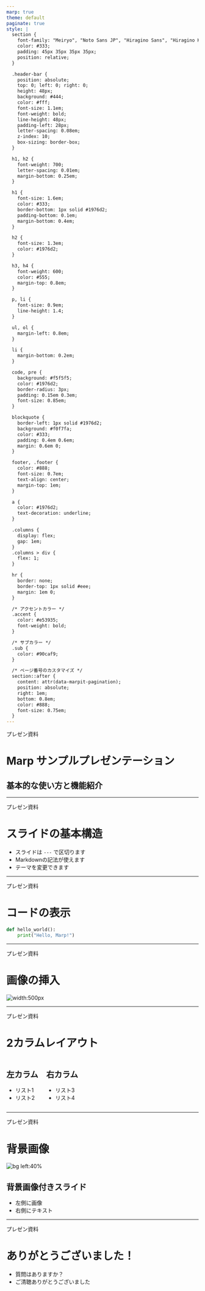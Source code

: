 ```yaml
---
marp: true
theme: default
paginate: true
style: |
  section {
    font-family: "Meiryo", "Noto Sans JP", "Hiragino Sans", "Hiragino Kaku Gothic ProN", sans-serif;
    color: #333;
    padding: 45px 35px 35px 35px;
    position: relative;
  }

  .header-bar {
    position: absolute;
    top: 0; left: 0; right: 0;
    height: 48px;
    background: #444;
    color: #fff;
    font-size: 1.1em;
    font-weight: bold;
    line-height: 48px;
    padding-left: 28px;
    letter-spacing: 0.08em;
    z-index: 10;
    box-sizing: border-box;
  }

  h1, h2 {
    font-weight: 700;
    letter-spacing: 0.01em;
    margin-bottom: 0.25em;
  }

  h1 {
    font-size: 1.6em;
    color: #333;
    border-bottom: 1px solid #1976d2;
    padding-bottom: 0.1em;
    margin-bottom: 0.4em;
  }

  h2 {
    font-size: 1.3em;
    color: #1976d2;
  }

  h3, h4 {
    font-weight: 600;
    color: #555;
    margin-top: 0.8em;
  }

  p, li {
    font-size: 0.9em;
    line-height: 1.4;
  }

  ul, ol {
    margin-left: 0.8em;
  }

  li {
    margin-bottom: 0.2em;
  }

  code, pre {
    background: #f5f5f5;
    color: #1976d2;
    border-radius: 3px;
    padding: 0.15em 0.3em;
    font-size: 0.85em;
  }

  blockquote {
    border-left: 1px solid #1976d2;
    background: #f0f7fa;
    color: #333;
    padding: 0.4em 0.6em;
    margin: 0.6em 0;
  }

  footer, .footer {
    color: #888;
    font-size: 0.7em;
    text-align: center;
    margin-top: 1em;
  }

  a {
    color: #1976d2;
    text-decoration: underline;
  }

  .columns {
    display: flex;
    gap: 1em;
  }
  .columns > div {
    flex: 1;
  }

  hr {
    border: none;
    border-top: 1px solid #eee;
    margin: 1em 0;
  }

  /* アクセントカラー */
  .accent {
    color: #e53935;
    font-weight: bold;
  }

  /* サブカラー */
  .sub {
    color: #90caf9;
  }

  /* ページ番号のカスタマイズ */
  section::after {
    content: attr(data-marpit-pagination);
    position: absolute;
    right: 1em;
    bottom: 0.8em;
    color: #888;
    font-size: 0.75em;
  }
---
```

<div class="header-bar">プレゼン資料</div>

# Marp サンプルプレゼンテーション
## 基本的な使い方と機能紹介

---
<div class="header-bar">プレゼン資料</div>

# スライドの基本構造

- スライドは `---` で区切ります
- Markdownの記法が使えます
- テーマを変更できます

---
<div class="header-bar">プレゼン資料</div>

# コードの表示

```python
def hello_world():
    print("Hello, Marp!")
```

---
<div class="header-bar">プレゼン資料</div>

# 画像の挿入

![width:500px](https://picsum.photos/500/300)

---
<div class="header-bar">プレゼン資料</div>

# 2カラムレイアウト

<div class="columns">
<div>

## 左カラム
- リスト1
- リスト2

</div>
<div>

## 右カラム
- リスト3
- リスト4

</div>
</div>

---
<div class="header-bar">プレゼン資料</div>

# 背景画像

![bg left:40%](https://picsum.photos/800/600)

## 背景画像付きスライド
- 左側に画像
- 右側にテキスト

---
<div class="header-bar">プレゼン資料</div>

# ありがとうございました！

- 質問はありますか？
- ご清聴ありがとうございました
